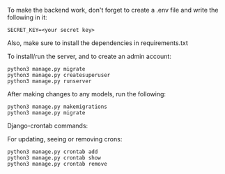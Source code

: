 
To make the backend work, don't forget to create a .env file and write the following in it:
```.env
SECRET_KEY=<your secret key>
```

Also, make sure to install the dependencies in requirements.txt

To install/run the server, and to create an admin account:

```
python3 manage.py migrate
python3 manage.py createsuperuser
python3 manage.py runserver
```

After making changes to any models, run the following:
```
python3 manage.py makemigrations
python3 manage.py migrate
```

Django-crontab commands:

For updating, seeing or removing crons:
```
python3 manage.py crontab add
python3 manage.py crontab show
python3 manage.py crontab remove
```